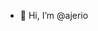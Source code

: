 - 👋 Hi, I’m @ajerio
  
<!---
ajerio/ajerio is a ✨ special ✨ repository because its `README.md` (this file) appears on your GitHub profile.
You can click the Preview link to take a look at your changes.
--->
